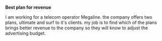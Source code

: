 **Best plan for revenue**

I am working for a telecom operator Megaline. the company offers two plans, ultimate and surf to it's clients. my job is to find which of the plans brings better revenue to the company so they will know to adjust the advertising budget.
